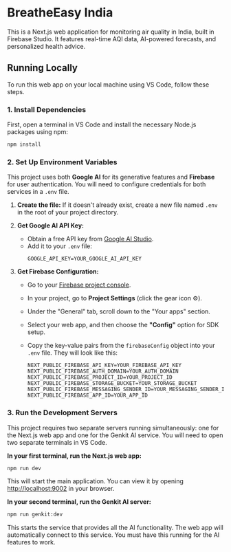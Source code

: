 # BreatheEasy India

This is a Next.js web application for monitoring air quality in India, built in Firebase Studio. It features real-time AQI data, AI-powered forecasts, and personalized health advice.

## Running Locally

To run this web app on your local machine using VS Code, follow these steps.

### 1. Install Dependencies

First, open a terminal in VS Code and install the necessary Node.js packages using npm:

```bash
npm install
```

### 2. Set Up Environment Variables

This project uses both **Google AI** for its generative features and **Firebase** for user authentication. You will need to configure credentials for both services in a `.env` file.

1.  **Create the file:** If it doesn't already exist, create a new file named `.env` in the root of your project directory.

2.  **Get Google AI API Key:**
    *   Obtain a free API key from [Google AI Studio](https://aistudio.google.com/app/apikey).
    *   Add it to your `.env` file:
        ```
        GOOGLE_API_KEY=YOUR_GOOGLE_AI_API_KEY
        ```

3.  **Get Firebase Configuration:**
    *   Go to your [Firebase project console](https://console.firebase.google.com/).
    *   In your project, go to **Project Settings** (click the gear icon ⚙️).
    *   Under the "General" tab, scroll down to the "Your apps" section.
    *   Select your web app, and then choose the **"Config"** option for SDK setup.
    *   Copy the key-value pairs from the `firebaseConfig` object into your `.env` file. They will look like this:

        ```
        NEXT_PUBLIC_FIREBASE_API_KEY=YOUR_FIREBASE_API_KEY
        NEXT_PUBLIC_FIREBASE_AUTH_DOMAIN=YOUR_AUTH_DOMAIN
        NEXT_PUBLIC_FIREBASE_PROJECT_ID=YOUR_PROJECT_ID
        NEXT_PUBLIC_FIREBASE_STORAGE_BUCKET=YOUR_STORAGE_BUCKET
        NEXT_PUBLIC_FIREBASE_MESSAGING_SENDER_ID=YOUR_MESSAGING_SENDER_ID
        NEXT_PUBLIC_FIREBASE_APP_ID=YOUR_APP_ID
        ```

### 3. Run the Development Servers

This project requires two separate servers running simultaneously: one for the Next.js web app and one for the Genkit AI service. You will need to open two separate terminals in VS Code.

**In your first terminal, run the Next.js web app:**

```bash
npm run dev
```

This will start the main application. You can view it by opening [http://localhost:9002](http://localhost:9002) in your browser.

**In your second terminal, run the Genkit AI server:**

```bash
npm run genkit:dev
```

This starts the service that provides all the AI functionality. The web app will automatically connect to this service. You must have this running for the AI features to work.
